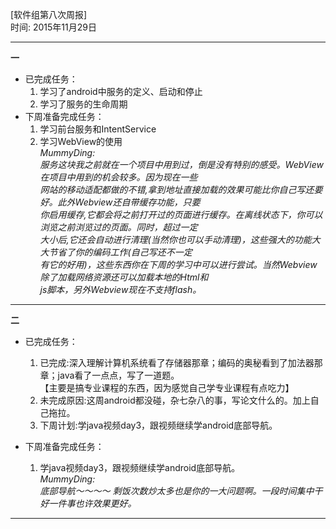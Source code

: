 [软件组第八次周报] <br>
时间: 2015年11月29日 <br>

------

**一**  
- 已完成任务：   
   1. 学习了android中服务的定义、启动和停止
   2. 学习了服务的生命周期   
- 下周准备完成任务：   
   1. 学习前台服务和IntentService
   2. 学习WebView的使用     
*MummyDing:   
	服务这块我之前就在一个项目中用到过，倒是没有特别的感受。WebView 在项目中用到的机会较多。因为现在一些   
	网站的移动适配都做的不错,拿到地址直接加载的效果可能比你自己写还要好。此外Webview还自带缓存功能，只要   
	你启用缓存,它都会将之前打开过的页面进行缓存。在离线状态下，你可以浏览之前浏览过的页面。同时，超过一定   
	大小后,它还会自动进行清理(当然你也可以手动清理)，这些强大的功能大大节省了你的编码工作(自己写还不一定   
	有它的好用)，这些东西你在下周的学习中可以进行尝试。当然Webview除了加载网络资源还可以加载本地的Html和  
	js脚本，另外Webview现在不支持flash。*

-----

**二**  
- 已完成任务：   
   1. 已完成:深入理解计算机系统看了存储器那章；编码的奥秘看到了加法器那章；java看了一点点，写了一道题。    
     【主要是搞专业课程的东西，因为感觉自己学专业课程有点吃力】    
   2. 未完成原因:这周android都没碰，杂七杂八的事，写论文什么的。加上自己拖拉。
   3. 下周计划:学java视频day3，跟视频继续学android底部导航。     
     
- 下周准备完成任务：   
   1. 学java视频day3，跟视频继续学android底部导航。   
*MummyDing:   
	 底部导航～～～～ 剩饭次数炒太多也是你的一大问题啊。一段时间集中干好一件事也许效果更好。*    
	
-----


